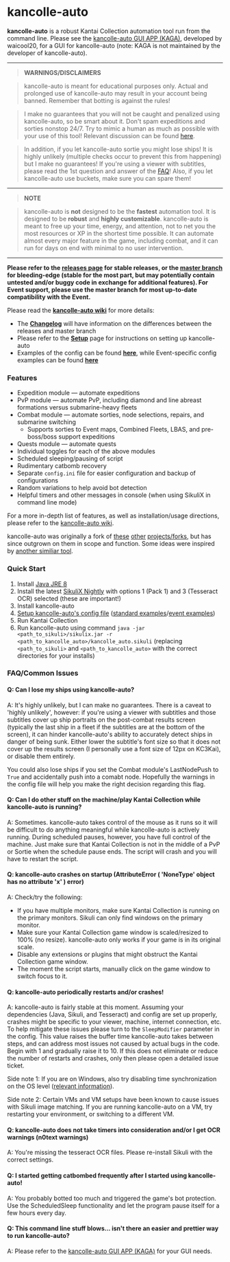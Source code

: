# kancolle-auto

**kancolle-auto** is a robust Kantai Collection automation tool run from the command line. Please see the [kancolle-auto GUI APP (KAGA)](https://github.com/waicool20/KAGA), developed by waicool20, for a GUI for kancolle-auto (note: KAGA is not maintained by the developer of kancolle-auto).

***

>**WARNINGS/DISCLAIMERS**

> kancolle-auto is meant for educational purposes only. Actual and prolonged use of kancolle-auto may result in your account being banned. Remember that botting is against the rules!

> I make no guarantees that you will not be caught and penalized using kancolle-auto, so be smart about it. Don't spam expeditions and sorties nonstop 24/7. Try to mimic a human as much as possible with your use of this tool! Relevant discussion can be found [here](https://github.com/mrmin123/kancolle-auto/issues/130).

> In addition, if you let kancolle-auto sortie you might lose ships! It is highly unlikely (multiple checks occur to prevent this from happening) but I make no guarantees! If you're using a viewer with subtitles, please read the 1st question and answer of the [FAQ](#faqcommon-issues)! Also, if you let kancolle-auto use buckets, make sure you can spare them!

***

>**NOTE**

> kancolle-auto is **not** designed to be the **fastest** automation tool. It is designed to be **robust** and **highly customizable**. kancolle-auto is meant to free up your time, energy, and attention, not to net you the most resources or XP in the shortest time possible. It can automate almost every major feature in the game, including combat, and it can run for days on end with minimal to no user intervention.

***

**Please refer to the [releases page](https://github.com/mrmin123/kancolle-auto/releases) for stable releases, or the [master branch](https://github.com/mrmin123/kancolle-auto/archive/master.zip) for bleeding-edge (stable for the most part, but may potentially contain untested and/or buggy code in exchange for additional features). For Event support, please use the master branch for most up-to-date compatibility with the Event.**

Please read the [**kancolle-auto wiki**](https://github.com/mrmin123/kancolle-auto/wiki) for more details:

* The [**Changelog**](http://github.com/mrmin123/kancolle-auto/wiki/Changelog) will have information on the differences between the releases and master branch
* Please refer to the [**Setup**](https://github.com/mrmin123/kancolle-auto/wiki/Setup) page for instructions on setting up kancolle-auto
* Examples of the config can be found [**here**](https://github.com/mrmin123/kancolle-auto/wiki/Example-configs), while Event-specific config examples can be found [**here**](https://github.com/mrmin123/kancolle-auto/wiki/Event-configs)


### Features

* Expedition module &mdash; automate expeditions
* PvP module &mdash; automate PvP, including diamond and line abreast formations versus submarine-heavy fleets
* Combat module &mdash; automate sorties, node selections, repairs, and submarine switching
  * Supports sorties to Event maps, Combined Fleets, LBAS, and pre-boss/boss support expeditions
* Quests module &mdash; automate quests
* Individual toggles for each of the above modules
* Scheduled sleeping/pausing of script
* Rudimentary catbomb recovery
* Separate `config.ini` file for easier configuration and backup of configurations
* Random variations to help avoid bot detection
* Helpful timers and other messages in console (when using SikuliX in command line mode)

For a more in-depth list of features, as well as installation/usage directions, please refer to the [kancolle-auto wiki](http://github.com/mrmin123/kancolle-auto/wiki).

kancolle-auto was originally a fork of [these](https://github.com/amylase/kancolle-auto) [other](https://github.com/Yukariin/kancolle-auto) [projects/forks](https://github.com/kevin01523/kancolle-auto), but has since outgrown on them in scope and function. Some ideas were inspired by [another similiar tool](https://github.com/tantinevincent/Onegai-ooyodosan).

### Quick Start

1. Install [Java JRE 8](http://www.oracle.com/technetwork/java/javase/downloads/jre8-downloads-2133155.html)
2. Install the latest [SikuliX Nightly](http://nightly.sikuli.de/) with options 1 (Pack 1) and 3 (Tesseract OCR) selected (these are important!)
3. Install kancolle-auto
4. [Setup kancolle-auto's config file](https://github.com/mrmin123/kancolle-auto/wiki/Setup-config.ini) ([standard examples](https://github.com/mrmin123/kancolle-auto/wiki/Example-configs)/[event examples](https://github.com/mrmin123/kancolle-auto/wiki/Event-configs))
5. Run Kantai Collection
6. Run kancolle-auto using command `java -jar <path_to_sikuli>/sikulix.jar -r <path_to_kancolle_auto>/kancolle_auto.sikuli` (replacing `<path_to_sikuli>` and `<path_to_kancolle_auto>` with the correct directories for your installs)

### FAQ/Common Issues

#### Q: Can I lose my ships using kancolle-auto?

A: It's highly unlikely, but I can make no guarantees. There is a caveat to 'highly unlikely', however: if you're using a viewer with subtitles and those subtitles cover up ship portraits on the post-combat results screen (typically the last ship in a fleet if the subtitles are at the bottom of the screen), it can hinder kancolle-auto's ability to accurately detect ships in danger of being sunk. Either lower the subtitle's font size so that it does not cover up the results screen (I personally use a font size of 12px on KC3Kai), or disable them entirely.

You could also lose ships if you set the Combat module's LastNodePush to `True` and accidentally push into a comabt node. Hopefully the warnings in the config file will help you make the right decision regarding this flag.

#### Q: Can I do other stuff on the machine/play Kantai Collection while kancolle-auto is running?

A: Sometimes. kancolle-auto takes control of the mouse as it runs so it will be difficult to do anything meaningful while kancolle-auto is actively running. During scheduled pauses, however, you have full control of the machine. Just make sure that Kantai Collection is not in the middle of a PvP or Sortie when the schedule pause ends. The script will crash and you will have to restart the script.

#### Q: kancolle-auto crashes on startup (AttributeError ( 'NoneType' object has no attribute 'x' ) error)

A: Check/try the following:

* If you have multiple monitors, make sure Kantai Collection is running on the primary monitors. Sikuli can only find windows on the primary monitor.
* Make sure your Kantai Collection game window is scaled/resized to 100% (no resize). kancolle-auto only works if your game is in its original scale.
* Disable any extensions or plugins that might obstruct the Kantai Collection game window.
* The moment the script starts, manually click on the game window to switch focus to it.

#### Q: kancolle-auto periodically restarts and/or crashes!

A: kancolle-auto is fairly stable at this moment. Assuming your dependencies (Java, Sikuli, and Tesseract) and config are set up properly, crashes might be specific to your viewer, machine, internet connection, etc. To help mitigate these issues please turn to the `SleepModifier` parameter in the config. This value raises the buffer time kancolle-auto takes between steps, and can address most issues not caused by actual bugs in the code. Begin with 1 and gradually raise it to 10. If this does not eliminate or reduce the number of restarts and crashes, only then please open a detailed issue ticket.

Side note 1: If you are on Windows, also try disabling time synchronization on the OS level ([relevant information](https://answers.launchpad.net/sikuli/+question/194095)).

Side note 2: Certain VMs and VM setups have been known to cause issues with Sikuli image matching. If you are running kancolle-auto on a VM, try restarting your environment, or switching to a different VM.

#### Q: kancolle-auto does not take timers into consideration and/or I get OCR warnings (n0text warnings)

A: You're missing the tesseract OCR files. Please re-install Sikuli with the correct settings.

#### Q: I started getting catbombed frequently after I started using kancolle-auto!

A: You probably botted too much and triggered the game's bot protection. Use the ScheduledSleep functionality and let the program pause itself for a few hours every day.

#### Q: This command line stuff blows... isn't there an easier and prettier way to run kancolle-auto?

A: Please refer to the [kancolle-auto GUI APP (KAGA)](https://github.com/waicool20/KAGA) for your GUI needs.
